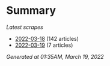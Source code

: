 # Summary
*Latest scrapes*
* [2022-03-18](https://github.com/nuuuwan/news_lk/blob/data/news_lk.2022-03-18.json) (142 articles)
* [2022-03-19](https://github.com/nuuuwan/news_lk/blob/data/news_lk.2022-03-19.json) (7 articles)

*Generated at 01:35AM, March 19, 2022*